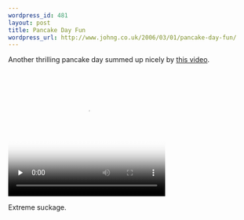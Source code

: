 ```yaml
---
wordpress_id: 481
layout: post
title: Pancake Day Fun
wordpress_url: http://www.johng.co.uk/2006/03/01/pancake-day-fun/
---
```


Another thrilling pancake day summed up nicely by <a href="http://www.johng.co.uk/2006/03/01/pancake-day-fun/">this video</a>.

<video class="sublime" width="320" height="256" poster="/videos/sucky/sucky.jpg" preload="none">
  <source src="/videos/sucky/sucky.mp4" />
</video>

Extreme suckage.